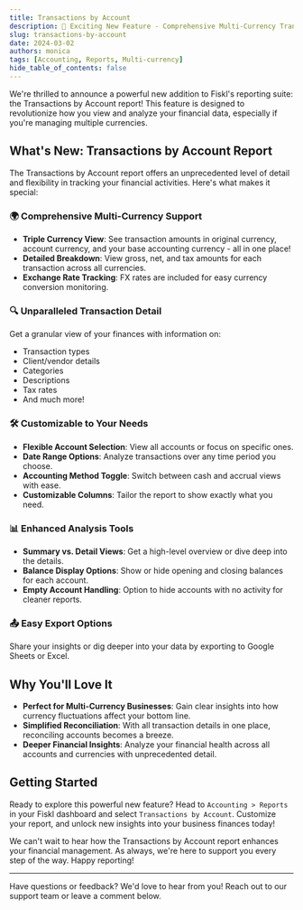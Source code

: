 ```yaml
---
title: Transactions by Account
description: 🎉 Exciting New Feature - Comprehensive Multi-Currency Transaction Reporting!
slug: transactions-by-account
date: 2024-03-02
authors: monica
tags: [Accounting, Reports, Multi-currency]
hide_table_of_contents: false
---
```


We're thrilled to announce a powerful new addition to Fiskl's reporting suite: the Transactions by Account report! This feature is designed to revolutionize how you view and analyze your financial data, especially if you're managing multiple currencies.

## What's New: Transactions by Account Report

The Transactions by Account report offers an unprecedented level of detail and flexibility in tracking your financial activities. Here's what makes it special:

### 🌍 Comprehensive Multi-Currency Support

- **Triple Currency View**: See transaction amounts in original currency, account currency, and your base accounting currency - all in one place!
- **Detailed Breakdown**: View gross, net, and tax amounts for each transaction across all currencies.
- **Exchange Rate Tracking**: FX rates are included for easy currency conversion monitoring.

### 🔍 Unparalleled Transaction Detail

Get a granular view of your finances with information on:

<!-- truncate -->

- Transaction types
- Client/vendor details
- Categories
- Descriptions
- Tax rates
- And much more!

### 🛠️ Customizable to Your Needs

- **Flexible Account Selection**: View all accounts or focus on specific ones.
- **Date Range Options**: Analyze transactions over any time period you choose.
- **Accounting Method Toggle**: Switch between cash and accrual views with ease.
- **Customizable Columns**: Tailor the report to show exactly what you need.

### 📊 Enhanced Analysis Tools

- **Summary vs. Detail Views**: Get a high-level overview or dive deep into the details.
- **Balance Display Options**: Show or hide opening and closing balances for each account.
- **Empty Account Handling**: Option to hide accounts with no activity for cleaner reports.

### 📤 Easy Export Options

Share your insights or dig deeper into your data by exporting to Google Sheets or Excel.

## Why You'll Love It

- **Perfect for Multi-Currency Businesses**: Gain clear insights into how currency fluctuations affect your bottom line.
- **Simplified Reconciliation**: With all transaction details in one place, reconciling accounts becomes a breeze.
- **Deeper Financial Insights**: Analyze your financial health across all accounts and currencies with unprecedented detail.

## Getting Started

Ready to explore this powerful new feature? Head to `Accounting > Reports` in your Fiskl dashboard and select `Transactions by Account`. Customize your report, and unlock new insights into your business finances today!

We can't wait to hear how the Transactions by Account report enhances your financial management. As always, we're here to support you every step of the way. Happy reporting!

---

Have questions or feedback? We'd love to hear from you! Reach out to our support team or leave a comment below.